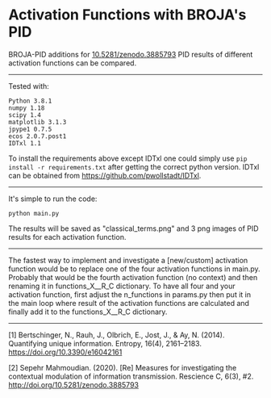 # Activation Functions with BROJA's PID

BROJA-PID additions for [10.5281/zenodo.3885793](https://zenodo.org/record/3885793) PID results of different activation functions can be compared. 

---

Tested with:
```
Python 3.8.1
numpy 1.18
scipy 1.4  
matplotlib 3.1.3
jpype1 0.7.5
ecos 2.0.7.post1
IDTxl 1.1
```
To install the requirements above except IDTxl one could simply use ```pip install -r requirements.txt``` after getting the correct python version. IDTxl can be obtained from https://github.com/pwollstadt/IDTxl.

---

It's simple to run the code:
```
python main.py
```
The results will be saved as "classical_terms.png" and 3 png images of PID results for each activation function.

---


The fastest way to implement and investigate a [new/custom] activation function would be to replace one of the four activation functions in main.py. Probably that would be the fourth activation function (no context) and then renaming it in functions_X__R_C dictionary. To have all four and your activation function, first adjust the n_functions in params.py then put it in the main loop where result of the activation functions are calculated and finally add it to the functions_X__R_C dictionary.

---

[1] Bertschinger, N., Rauh, J., Olbrich, E., Jost, J., & Ay, N. (2014). Quantifying unique information. Entropy, 16(4), 2161–2183. https://doi.org/10.3390/e16042161

[2] Sepehr Mahmoudian. (2020). [Re] Measures for investigating the contextual modulation of information transmission. Rescience C, 6(3), #2. http://doi.org/10.5281/zenodo.3885793
